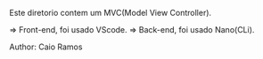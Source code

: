 Este diretorio contem um MVC(Model View Controller).

=> Front-end, foi usado VScode.
=> Back-end, foi usado Nano(CLi).

Author: Caio Ramos
